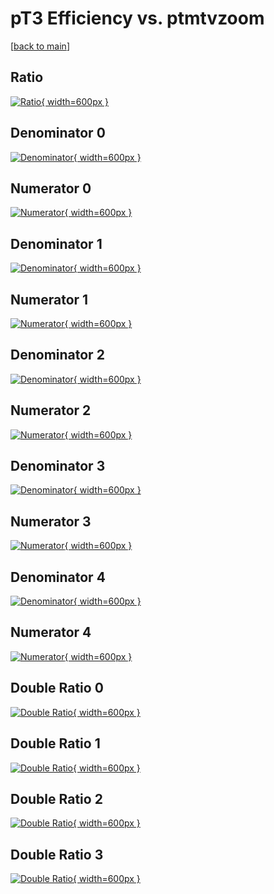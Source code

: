 # pT3 Efficiency vs. ptmtvzoom

[[back to main](./)]



## Ratio

[![Ratio](../mtv/var/pT3_xtr_13_1_eff_ptmtvzoom.png){ width=600px }](../mtv/var/pT3_xtr_13_1_eff_ptmtvzoom.pdf)

## Denominator 0

[![Denominator](../mtv/den/pT3_xtr_13_1_eff_ptmtvzoom_den0.png){ width=600px }](../mtv/den/pT3_xtr_13_1_eff_ptmtvzoom_den0.pdf)

## Numerator 0

[![Numerator](../mtv/num/pT3_xtr_13_1_eff_ptmtvzoom_num0.png){ width=600px }](../mtv/num/pT3_xtr_13_1_eff_ptmtvzoom_num0.pdf)

## Denominator 1

[![Denominator](../mtv/den/pT3_xtr_13_1_eff_ptmtvzoom_den1.png){ width=600px }](../mtv/den/pT3_xtr_13_1_eff_ptmtvzoom_den1.pdf)

## Numerator 1

[![Numerator](../mtv/num/pT3_xtr_13_1_eff_ptmtvzoom_num1.png){ width=600px }](../mtv/num/pT3_xtr_13_1_eff_ptmtvzoom_num1.pdf)

## Denominator 2

[![Denominator](../mtv/den/pT3_xtr_13_1_eff_ptmtvzoom_den2.png){ width=600px }](../mtv/den/pT3_xtr_13_1_eff_ptmtvzoom_den2.pdf)

## Numerator 2

[![Numerator](../mtv/num/pT3_xtr_13_1_eff_ptmtvzoom_num2.png){ width=600px }](../mtv/num/pT3_xtr_13_1_eff_ptmtvzoom_num2.pdf)

## Denominator 3

[![Denominator](../mtv/den/pT3_xtr_13_1_eff_ptmtvzoom_den3.png){ width=600px }](../mtv/den/pT3_xtr_13_1_eff_ptmtvzoom_den3.pdf)

## Numerator 3

[![Numerator](../mtv/num/pT3_xtr_13_1_eff_ptmtvzoom_num3.png){ width=600px }](../mtv/num/pT3_xtr_13_1_eff_ptmtvzoom_num3.pdf)

## Denominator 4

[![Denominator](../mtv/den/pT3_xtr_13_1_eff_ptmtvzoom_den4.png){ width=600px }](../mtv/den/pT3_xtr_13_1_eff_ptmtvzoom_den4.pdf)

## Numerator 4

[![Numerator](../mtv/num/pT3_xtr_13_1_eff_ptmtvzoom_num4.png){ width=600px }](../mtv/num/pT3_xtr_13_1_eff_ptmtvzoom_num4.pdf)

## Double Ratio 0

[![Double Ratio](../mtv/ratio/pT3_xtr_13_1_eff_ptmtvzoom_ratio0.png){ width=600px }](../mtv/ratio/pT3_xtr_13_1_eff_ptmtvzoom_ratio0.pdf)

## Double Ratio 1

[![Double Ratio](../mtv/ratio/pT3_xtr_13_1_eff_ptmtvzoom_ratio1.png){ width=600px }](../mtv/ratio/pT3_xtr_13_1_eff_ptmtvzoom_ratio1.pdf)

## Double Ratio 2

[![Double Ratio](../mtv/ratio/pT3_xtr_13_1_eff_ptmtvzoom_ratio2.png){ width=600px }](../mtv/ratio/pT3_xtr_13_1_eff_ptmtvzoom_ratio2.pdf)

## Double Ratio 3

[![Double Ratio](../mtv/ratio/pT3_xtr_13_1_eff_ptmtvzoom_ratio3.png){ width=600px }](../mtv/ratio/pT3_xtr_13_1_eff_ptmtvzoom_ratio3.pdf)

